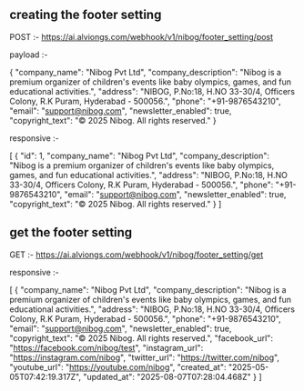 ## creating the footer setting

POST :- https://ai.alviongs.com/webhook/v1/nibog/footer_setting/post

payload :-

{
  "company_name": "Nibog Pvt Ltd",
  "company_description": "Nibog is a premium organizer of children's events like baby olympics, games, and fun educational activities.",
  "address": "NIBOG, P.No:18, H.NO 33-30/4, Officers Colony, R.K Puram, Hyderabad - 500056.",
  "phone": "+91-9876543210",
  "email": "support@nibog.com",
  "newsletter_enabled": true,
  "copyright_text": "© 2025 Nibog. All rights reserved."
}


responsive :-

[
  {
    "id": 1,
    "company_name": "Nibog Pvt Ltd",
    "company_description": "Nibog is a premium organizer of children's events like baby olympics, games, and fun educational activities.",
    "address": "NIBOG, P.No:18, H.NO 33-30/4, Officers Colony, R.K Puram, Hyderabad - 500056.",
    "phone": "+91-9876543210",
    "email": "support@nibog.com",
    "newsletter_enabled": true,
    "copyright_text": "© 2025 Nibog. All rights reserved."
  }
]


## get the footer setting

GET :- https://ai.alviongs.com/webhook/v1/nibog/footer_setting/get

responsive :-

[
  {
    "company_name": "Nibog Pvt Ltd",
    "company_description": "Nibog is a premium organizer of children's events like baby olympics, games, and fun educational activities.",
    "address": "NIBOG, P.No:18, H.NO 33-30/4, Officers Colony, R.K Puram, Hyderabad - 500056.",
    "phone": "+91-9876543210",
    "email": "support@nibog.com",
    "newsletter_enabled": true,
    "copyright_text": "© 2025 Nibog. All rights reserved.",
    "facebook_url": "https://facebook.com/nibog/test",
    "instagram_url": "https://instagram.com/nibog",
    "twitter_url": "https://twitter.com/nibog",
    "youtube_url": "https://youtube.com/nibog",
    "created_at": "2025-05-05T07:42:19.317Z",
    "updated_at": "2025-08-07T07:28:04.468Z"
  }
]


